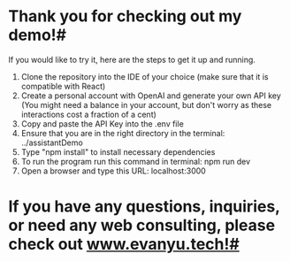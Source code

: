 # Thank you for checking out my demo!#
If you would like to try it, here are the steps to get it up and running.

1. Clone the repository into the IDE of your choice (make sure that it is compatible with React)
2. Create a personal account with OpenAI and generate your own API key (You might need a balance in your account, but don't worry as these interactions cost a fraction of a cent)
3. Copy and paste the API Key into the .env file
4. Ensure that you are in the right directory in the terminal: ../assistantDemo
5. Type "npm install" to install necessary dependencies
6. To run the program run this command in terminal: npm run dev
7. Open a browser and type this URL: localhost:3000

# If you have any questions, inquiries, or need any web consulting, please check out www.evanyu.tech!#


